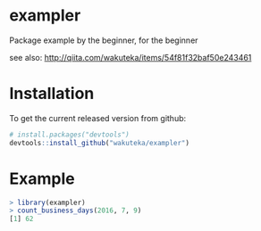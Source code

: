 # exampler
Package example by the beginner, for the beginner

see also: http://qiita.com/wakuteka/items/54f81f32baf50e243461

# Installation

To get the current released version from github:

```R
# install.packages("devtools")
devtools::install_github("wakuteka/exampler")
```

# Example

```R
> library(exampler)
> count_business_days(2016, 7, 9)
[1] 62
```
